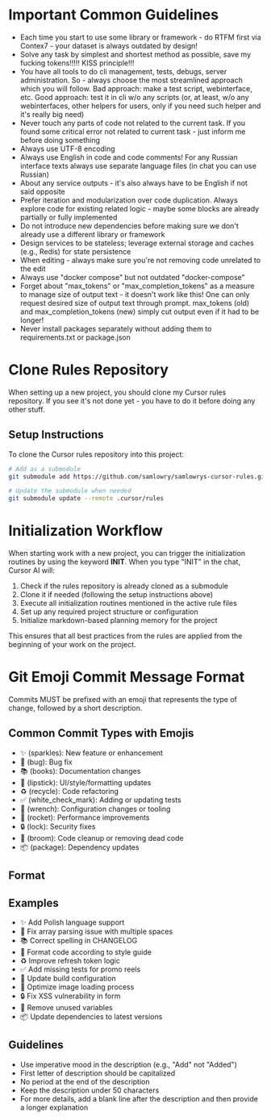 # Important Common Guidelines

- Each time you start to use some library or framework - do RTFM first via Contex7 - your dataset is always outdated by design!
- Solve any task by simplest and shortest method as possible, save my fucking tokens!!!!! KISS principle!!!
- You have all tools to do cli management, tests, debugs, server administration. So - always choose the most streamlined approach which you will follow. Bad approach: make a test script, webinterface, etc. Good approach: test it in cli w/o any scripts (or, at least, w/o any webinterfaces, other helpers for users, only if you need such helper and it's really big need)
- Never touch any parts of code not related to the current task. If you found some critical error not related to current task - just inform me before doing something
- Always use UTF-8 encoding
- Always use English in code and code comments! For any Russian interface texts always use separate language files (in chat you can use Russian)
- About any service outputs - it's also always have to be English if not said opposite
- Prefer iteration and modularization over code duplication. Always explore code for existing related logic - maybe some blocks are already partially or fully implemented
- Do not introduce new dependencies before making sure we don't already use a different library or framework
- Design services to be stateless; leverage external storage and caches (e.g., Redis) for state persistence
- When editing - always make sure you're not removing code unrelated to the edit
- Always use "docker compose" but not outdated "docker-compose"
- Forget about "max_tokens" or "max_completion_tokens" as a measure to manage size of output text - it doesn't work like this! One can only request desired size of output text through prompt. max_tokens (old) and max_completion_tokens (new) simply cut output even if it had to be longer!
- Never install packages separately without adding them to requirements.txt or package.json

# Clone Rules Repository

When setting up a new project, you should clone my Cursor rules repository. If you see it's not done yet - you have to do it before doing any other stuff.

## Setup Instructions

To clone the Cursor rules repository into this project:

```bash
# Add as a submodule
git submodule add https://github.com/samlowry/samlowrys-cursor-rules.git .cursor/rules

# Update the submodule when needed
git submodule update --remote .cursor/rules
```

# Initialization Workflow

When starting work with a new project, you can trigger the initialization routines by using the keyword **INIT**. When you type "INIT" in the chat, Cursor AI will:

1. Check if the rules repository is already cloned as a submodule
2. Clone it if needed (following the setup instructions above)
3. Execute all initialization routines mentioned in the active rule files
4. Set up any required project structure or configuration
5. Initialize markdown-based planning memory for the project

This ensures that all best practices from the rules are applied from the beginning of your work on the project.

# Git Emoji Commit Message Format

Commits MUST be prefixed with an emoji that represents the type of change, followed by a short description.

## Common Commit Types with Emojis
- ✨ (sparkles): New feature or enhancement
- 🐛 (bug): Bug fix
- 📚 (books): Documentation changes
- 💄 (lipstick): UI/style/formatting updates
- ♻️ (recycle): Code refactoring
- ✅ (white_check_mark): Adding or updating tests
- 🔧 (wrench): Configuration changes or tooling
- 🚀 (rocket): Performance improvements
- 🔒 (lock): Security fixes
- 🧹 (broom): Code cleanup or removing dead code
- 📦 (package): Dependency updates

## Format
<emoji> <description>

## Examples
- ✨ Add Polish language support
- 🐛 Fix array parsing issue with multiple spaces
- 📚 Correct spelling in CHANGELOG
- 💄 Format code according to style guide
- ♻️ Improve refresh token logic
- ✅ Add missing tests for promo reels
- 🔧 Update build configuration
- 🚀 Optimize image loading process
- 🔒 Fix XSS vulnerability in form
- 🧹 Remove unused variables
- 📦 Update dependencies to latest versions

## Guidelines
- Use imperative mood in the description (e.g., "Add" not "Added")
- First letter of description should be capitalized
- No period at the end of the description
- Keep the description under 50 characters
- For more details, add a blank line after the description and then provide a longer explanation 
